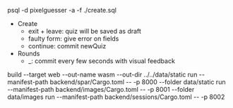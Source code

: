 psql -d pixelguesser -a -f ./create.sql

- Create
    - exit + leave: quiz will be saved as draft
    - faulty form: give error on fields
    - continue: commit newQuiz
- Rounds
    - _: commit every few seconds with visual feedback


build --target web --out-name wasm --out-dir ../../data/static
run --manifest-path backend/spar/Cargo.toml -- -p 8000 --folder data/static
run --manifest-path backend/images/Cargo.toml -- -p 8001 --folder data/images
run --manifest-path backend/sessions/Cargo.toml -- -p 8002